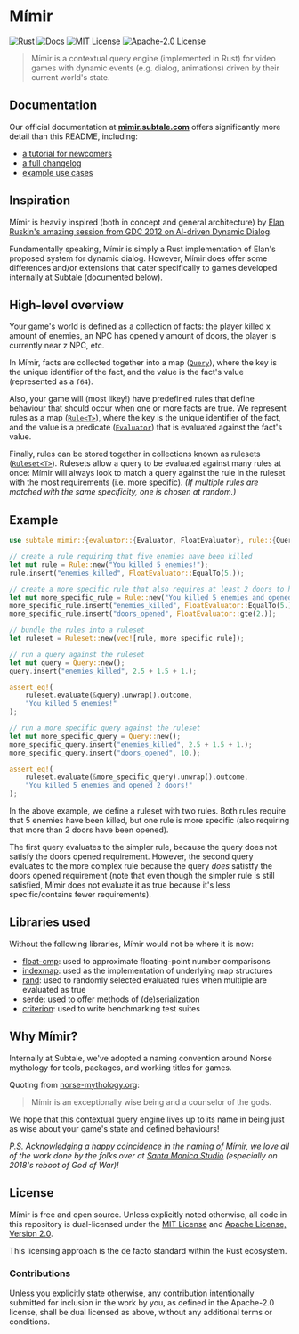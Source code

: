 # Mímir

[![Rust](https://github.com/subtalegames/mimir/actions/workflows/rust.yml/badge.svg)][gh-workflow]
[![Docs](https://img.shields.io/badge/docs-passing-brightgreen)][docs]
[![MIT License](https://img.shields.io/badge/license-MIT-brightgreen)][mit]
[![Apache-2.0 License](https://img.shields.io/badge/license-Apache--2.0-brightgreen)][apache]

> Mímir is a contextual query engine (implemented in Rust) for video games with dynamic events (e.g. dialog, animations) driven by their current world's state.

## Documentation

Our official documentation at **[mimir.subtale.com][docs]** offers significantly more detail than this README, including:

* [a tutorial for newcomers][tutorial]
* [a full changelog][changelog]
* [example use cases][use-cases]

## Inspiration

Mímir is heavily inspired (both in concept and general architecture) by [Elan Ruskin's amazing session from GDC 2012 on AI-driven Dynamic Dialog][gdc].

Fundamentally speaking, Mímir is simply a Rust implementation of Elan's proposed system for dynamic dialog. However, Mímir does offer some differences and/or extensions that cater specifically to games developed internally at Subtale (documented below).

## High-level overview

Your game's world is defined as a collection of facts: the player killed x amount of enemies, an NPC has opened y amount of doors, the player is currently near z NPC, etc.

In Mímir, facts are collected together into a map ([`Query`][query]), where the key is the unique identifier of the fact, and the value is the fact's value (represented as a `f64`).

Also, your game will (most likey!) have predefined rules that define behaviour that should occur when one or more facts are true. We represent rules as a map ([`Rule<T>`][rule]), where the key is the unique identifier of the fact, and the value is a predicate ([`Evaluator`][evaluator]) that is evaluated against the fact's value.

Finally, rules can be stored together in collections known as rulesets ([`Ruleset<T>`][ruleset]). Rulesets allow a query to be evaluated against many rules at once: Mímir will always look to match a query against the rule in the ruleset with the most requirements (i.e. more specific). *(If multiple rules are matched with the same specificity, one is chosen at random.)*

## Example

```rs
use subtale_mimir::{evaluator::{Evaluator, FloatEvaluator}, rule::{Query, Rule, Ruleset}};

// create a rule requiring that five enemies have been killed
let mut rule = Rule::new("You killed 5 enemies!");
rule.insert("enemies_killed", FloatEvaluator::EqualTo(5.));

// create a more specific rule that also requires at least 2 doors to have been opened
let mut more_specific_rule = Rule::new("You killed 5 enemies and opened 2 doors!");
more_specific_rule.insert("enemies_killed", FloatEvaluator::EqualTo(5.));
more_specific_rule.insert("doors_opened", FloatEvaluator::gte(2.));

// bundle the rules into a ruleset
let ruleset = Ruleset::new(vec![rule, more_specific_rule]);

// run a query against the ruleset
let mut query = Query::new();
query.insert("enemies_killed", 2.5 + 1.5 + 1.);

assert_eq!(
    ruleset.evaluate(&query).unwrap().outcome,
    "You killed 5 enemies!"
);

// run a more specific query against the ruleset
let mut more_specific_query = Query::new();
more_specific_query.insert("enemies_killed", 2.5 + 1.5 + 1.);
more_specific_query.insert("doors_opened", 10.);

assert_eq!(
    ruleset.evaluate(&more_specific_query).unwrap().outcome,
    "You killed 5 enemies and opened 2 doors!"
);
```

In the above example, we define a ruleset with two rules. Both rules require that 5 enemies have been killed, but one rule is more specific (also requiring that more than 2 doors have been opened).

The first query evaluates to the simpler rule, because the query does not satisfy the doors opened requirement. However, the second query evaluates to the more complex rule because the query *does* satistfy the doors opened requirement (note that even though the simpler rule is still satisfied, Mímir does not evaluate it as true because it's less specific/contains fewer requirements).

## Libraries used

Without the following libraries, Mímir would not be where it is now:

* [float-cmp][float-cmp]: used to approximate floating-point number comparisons
* [indexmap][indexmap]: used as the implementation of underlying map structures
* [rand][rand]: used to randomly selected evaluated rules when multiple are evaluated as true
* [serde][serde]: used to offer methods of (de)serialization
* [criterion][criterion]: used to write benchmarking test suites

## Why Mímir?

Internally at Subtale, we've adopted a naming convention around Norse mythology for tools, packages, and working titles for games.

Quoting from [norse-mythology.org][mimir]:

> Mímir is an exceptionally wise being and a counselor of the gods.

We hope that this contextual query engine lives up to its name in being just as wise about your game's state and defined behaviours!

*P.S. Acknowledging a happy coincidence in the naming of Mímir, we love all of the work done by the folks over at [Santa Monica Studio][sms] (especially on 2018's reboot of God of War)!*

## License

Mímir is free and open source. Unless explicitly noted otherwise, all code in this repository is dual-licensed under the [MIT License][mit] and [Apache License, Version 2.0][apache].

This licensing approach is the de facto standard within the Rust ecosystem.

### Contributions

Unless you explicitly state otherwise, any contribution intentionally submitted for inclusion in the work by you, as defined in the Apache-2.0 license, shall be dual licensed as above, without any additional terms or conditions.

[gh-workflow]: https://github.com/subtalegames/mimir/actions/workflows/rust.yml
[docs]: https://mimir.subtale.com
[tutorial]: https://mimir.subtale.com/tutorial
[changelog]: https://mimir.subtale.com/changelog
[use-cases]: https://mimir.subtale.com/use-cases/tips
[query]: https://mimir.subtale.com/concepts/query
[rule]: https://mimir.subtale.com/concepts/rule
[evaluator]: https://mimir.subtale.com/concepts/evaluator
[ruleset]: https://mimir.subtale.com/concepts/ruleset
[gdc]: https://www.youtube.com/watch?v=tAbBID3N64A
[mimir]: https://norse-mythology.org/gods-and-creatures/others/mimir/
[sms]: https://sms.playstation.com
[mit]: LICENSE-MIT
[apache]: LICENSE-APACHE
[float-cmp]: https://github.com/mikedilger/float-cmp
[indexmap]: https://github.com/bluss/indexmap
[rand]: https://github.com/rust-random/rand
[serde]: https://github.com/serde-rs/serde
[criterion]: https://github.com/bheisler/criterion.rs
